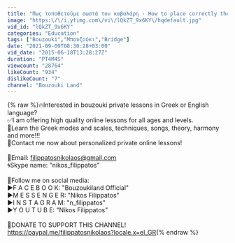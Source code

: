 ```yaml
---
title: "Πως τοποθετούμε σωστά τον καβαλάρη - How to place correctly the bridge"
image: "https:\/\/i.ytimg.com\/vi\/lQkZT_9x6KY\/hqdefault.jpg"
vid_id: "lQkZT_9x6KY"
categories: "Education"
tags: ["Bouzouki","Μπουζούκι","Bridge"]
date: "2021-09-09T08:30:28+03:00"
vid_date: "2015-06-18T13:28:27Z"
duration: "PT4M4S"
viewcount: "28764"
likeCount: "934"
dislikeCount: "7"
channel: "Bouzouki Land"
---
```

{% raw %}🔥Interested in bouzouki private lessons in Greek or English language? <br />✅I am offering high quality online lessons for all ages and levels.<br />🎼Learn the Greek modes and scales, techniques, songs, theory, harmony and more!!!<br />🎯Contact me now about personalized private online lessons!<br /><br />📩Email: filippatosnikolaos@gmail.com<br /> 🌀Skype name: &quot;nikos_filippatos&quot;<br /><br />📢Follow me on social media:<br />     ►F A C E B O O K: &quot;Bouzoukiland Official&quot;<br />     ►M E S S E N G E R: &quot;Nikos Filippatos&quot;<br />     ►I N S T A G R A M: &quot;n_filippatos&quot;<br />     ►Y O U T U B E: &quot;Nikos Filippatos&quot;<br /><br />💠DONATE TO SUPPORT THIS CHANNEL!<br /><a rel="nofollow" target="blank" href="https://paypal.me/filippatosnikolaos?locale.x=el_GR">https://paypal.me/filippatosnikolaos?locale.x=el_GR</a>{% endraw %}
